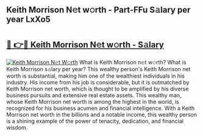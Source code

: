 ## Keith Morrison N𝚎t w𝚘rth - Part-FFu S𝚊lary per year LxXo5

# <h2><a href="http://gc3dmu.nevu.top/?p=Keith+Morrison">🔗 👉🔴 Keith Morrison N𝚎t w𝚘rth - S𝚊lary</a></h2>

[![Keith Morrison N𝚎t W𝚘rth](https://i.imgur.com/Oavwk0R.jpeg)](http://gc3dmu.nevu.top/?p=Keith+Morrison)
What is Keith Morrison n𝚎t w𝚘rth? What is Keith Morrison s𝚊lary per year?
This wealthy person's Keith Morrison net worth is substantial, making him one of the wealthiest individuals in his industry. His income from his job is considerable, but it is outmatched by Keith Morrison net worth, which is thought to be amplified by his diverse business pursuits and extensive real estate assets. This wealthy man, whose Keith Morrison net worth is among the highest in the world, is recognized for his business acumen and financial intelligence. With a Keith Morrison net worth in the billions and a notable income, this wealthy person is a shining example of the power of tenacity, dedication, and financial wisdom.
